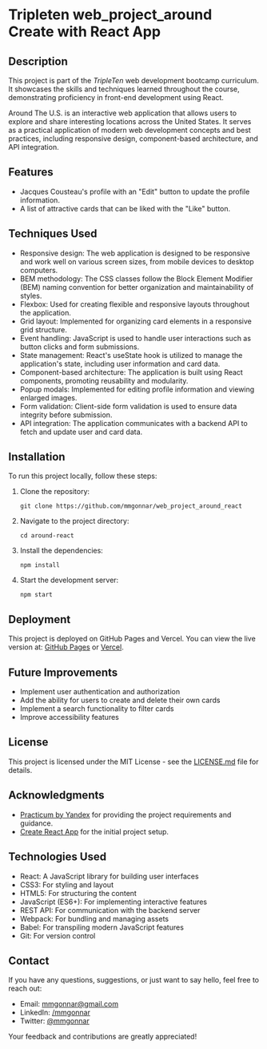 # Tripleten web_project_around Create with React App

## Description

This project is part of the _TripleTen_ web development bootcamp curriculum. It showcases the skills and techniques learned throughout the course, demonstrating proficiency in front-end development using React.

Around The U.S. is an interactive web application that allows users to explore and share interesting locations across the United States. It serves as a practical application of modern web development concepts and best practices, including responsive design, component-based architecture, and API integration.

## Features

- Jacques Cousteau's profile with an "Edit" button to update the profile information.
- A list of attractive cards that can be liked with the "Like" button.

## Techniques Used

- Responsive design: The web application is designed to be responsive and work well on various screen sizes, from mobile devices to desktop computers.
- BEM methodology: The CSS classes follow the Block Element Modifier (BEM) naming convention for better organization and maintainability of styles.
- Flexbox: Used for creating flexible and responsive layouts throughout the application.
- Grid layout: Implemented for organizing card elements in a responsive grid structure.
- Event handling: JavaScript is used to handle user interactions such as button clicks and form submissions.
- State management: React's useState hook is utilized to manage the application's state, including user information and card data.
- Component-based architecture: The application is built using React components, promoting reusability and modularity.
- Popup modals: Implemented for editing profile information and viewing enlarged images.
- Form validation: Client-side form validation is used to ensure data integrity before submission.
- API integration: The application communicates with a backend API to fetch and update user and card data.

## Installation

To run this project locally, follow these steps:

1. Clone the repository:
   ```
   git clone https://github.com/mmgonnar/web_project_around_react
   ```
2. Navigate to the project directory:
   ```
   cd around-react
   ```
3. Install the dependencies:
   ```
   npm install
   ```
4. Start the development server:
   ```
   npm start
   ```

## Deployment

This project is deployed on GitHub Pages and Vercel. You can view the live version at:
[GitHub Pages](https://mmgonnar.github.io/web_project_around_react/) or [Vercel](https://web-project-around-react-plum.vercel.app/).

## Future Improvements

- Implement user authentication and authorization
- Add the ability for users to create and delete their own cards
- Implement a search functionality to filter cards
- Improve accessibility features

## License

This project is licensed under the MIT License - see the [LICENSE.md](LICENSE.md) file for details.

## Acknowledgments

- [Practicum by Yandex](https://practicum.yandex.com/) for providing the project requirements and guidance.
- [Create React App](https://github.com/facebook/create-react-app) for the initial project setup.

## Technologies Used

- React: A JavaScript library for building user interfaces
- CSS3: For styling and layout
- HTML5: For structuring the content
- JavaScript (ES6+): For implementing interactive features
- REST API: For communication with the backend server
- Webpack: For bundling and managing assets
- Babel: For transpiling modern JavaScript features
- Git: For version control

## Contact

If you have any questions, suggestions, or just want to say hello, feel free to reach out:

- Email: [mmgonnar@gmail.com](mailto:mmgonnar@gmail.com)
- LinkedIn: [/mmgonnar](https://www.linkedin.com/in/mmgonnar/)
- Twitter: [@mmgonnar](https://x.com/mmgonnar)

Your feedback and contributions are greatly appreciated!
